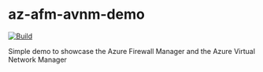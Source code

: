 # az-afm-avnm-demo

[![Build](https://github.com/timoknapp/az-afm-avnm-demo/actions/workflows/main.yml/badge.svg?branch=master)](https://github.com/timoknapp/az-afm-avnm-demo/actions/workflows/main.yml)

Simple demo to showcase the Azure Firewall Manager and the Azure Virtual Network Manager
